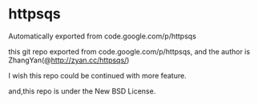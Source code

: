 # httpsqs

Automatically exported from code.google.com/p/httpsqs

this git repo exported from code.google.com/p/httpsqs, and the author is ZhangYan(@http://zyan.cc/httpsqs/)

I wish this repo could be continued with more feature.

and,this repo is under the New BSD License.

